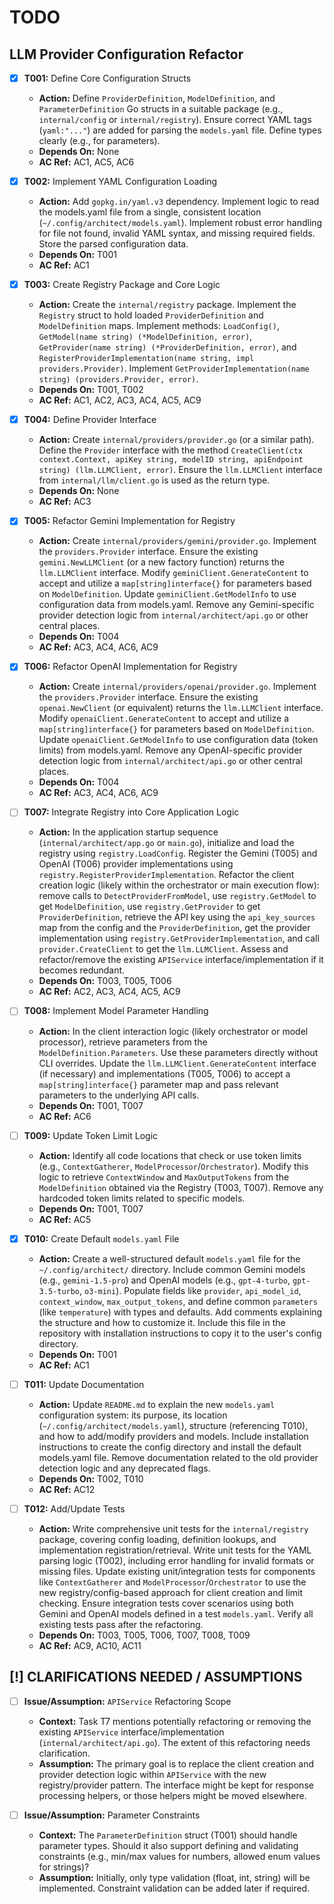 # TODO

## LLM Provider Configuration Refactor

- [x] **T001:** Define Core Configuration Structs
    - **Action:** Define `ProviderDefinition`, `ModelDefinition`, and `ParameterDefinition` Go structs in a suitable package (e.g., `internal/config` or `internal/registry`). Ensure correct YAML tags (`yaml:"..."`) are added for parsing the `models.yaml` file. Define types clearly (e.g., for parameters).
    - **Depends On:** None
    - **AC Ref:** AC1, AC5, AC6

- [x] **T002:** Implement YAML Configuration Loading
    - **Action:** Add `gopkg.in/yaml.v3` dependency. Implement logic to read the models.yaml file from a single, consistent location (`~/.config/architect/models.yaml`). Implement robust error handling for file not found, invalid YAML syntax, and missing required fields. Store the parsed configuration data.
    - **Depends On:** T001
    - **AC Ref:** AC1

- [x] **T003:** Create Registry Package and Core Logic
    - **Action:** Create the `internal/registry` package. Implement the `Registry` struct to hold loaded `ProviderDefinition` and `ModelDefinition` maps. Implement methods: `LoadConfig()`, `GetModel(name string) (*ModelDefinition, error)`, `GetProvider(name string) (*ProviderDefinition, error)`, and `RegisterProviderImplementation(name string, impl providers.Provider)`. Implement `GetProviderImplementation(name string) (providers.Provider, error)`.
    - **Depends On:** T001, T002
    - **AC Ref:** AC1, AC2, AC3, AC4, AC5, AC9

- [x] **T004:** Define Provider Interface
    - **Action:** Create `internal/providers/provider.go` (or a similar path). Define the `Provider` interface with the method `CreateClient(ctx context.Context, apiKey string, modelID string, apiEndpoint string) (llm.LLMClient, error)`. Ensure the `llm.LLMClient` interface from `internal/llm/client.go` is used as the return type.
    - **Depends On:** None
    - **AC Ref:** AC3

- [x] **T005:** Refactor Gemini Implementation for Registry
    - **Action:** Create `internal/providers/gemini/provider.go`. Implement the `providers.Provider` interface. Ensure the existing `gemini.NewLLMClient` (or a new factory function) returns the `llm.LLMClient` interface. Modify `geminiClient.GenerateContent` to accept and utilize a `map[string]interface{}` for parameters based on `ModelDefinition`. Update `geminiClient.GetModelInfo` to use configuration data from models.yaml. Remove any Gemini-specific provider detection logic from `internal/architect/api.go` or other central places.
    - **Depends On:** T004
    - **AC Ref:** AC3, AC4, AC6, AC9

- [x] **T006:** Refactor OpenAI Implementation for Registry
    - **Action:** Create `internal/providers/openai/provider.go`. Implement the `providers.Provider` interface. Ensure the existing `openai.NewClient` (or equivalent) returns the `llm.LLMClient` interface. Modify `openaiClient.GenerateContent` to accept and utilize a `map[string]interface{}` for parameters based on `ModelDefinition`. Update `openaiClient.GetModelInfo` to use configuration data (token limits) from models.yaml. Remove any OpenAI-specific provider detection logic from `internal/architect/api.go` or other central places.
    - **Depends On:** T004
    - **AC Ref:** AC3, AC4, AC6, AC9

- [ ] **T007:** Integrate Registry into Core Application Logic
    - **Action:** In the application startup sequence (`internal/architect/app.go` or `main.go`), initialize and load the registry using `registry.LoadConfig`. Register the Gemini (T005) and OpenAI (T006) provider implementations using `registry.RegisterProviderImplementation`. Refactor the client creation logic (likely within the orchestrator or main execution flow): remove calls to `DetectProviderFromModel`, use `registry.GetModel` to get `ModelDefinition`, use `registry.GetProvider` to get `ProviderDefinition`, retrieve the API key using the `api_key_sources` map from the config and the `ProviderDefinition`, get the provider implementation using `registry.GetProviderImplementation`, and call `provider.CreateClient` to get the `llm.LLMClient`. Assess and refactor/remove the existing `APIService` interface/implementation if it becomes redundant.
    - **Depends On:** T003, T005, T006
    - **AC Ref:** AC2, AC3, AC4, AC5, AC9

- [ ] **T008:** Implement Model Parameter Handling
    - **Action:** In the client interaction logic (likely orchestrator or model processor), retrieve parameters from the `ModelDefinition.Parameters`. Use these parameters directly without CLI overrides. Update the `llm.LLMClient.GenerateContent` interface (if necessary) and implementations (T005, T006) to accept a `map[string]interface{}` parameter map and pass relevant parameters to the underlying API calls.
    - **Depends On:** T001, T007
    - **AC Ref:** AC6

- [ ] **T009:** Update Token Limit Logic
    - **Action:** Identify all code locations that check or use token limits (e.g., `ContextGatherer`, `ModelProcessor`/`Orchestrator`). Modify this logic to retrieve `ContextWindow` and `MaxOutputTokens` from the `ModelDefinition` obtained via the Registry (T003, T007). Remove any hardcoded token limits related to specific models.
    - **Depends On:** T001, T007
    - **AC Ref:** AC5

- [x] **T010:** Create Default `models.yaml` File
    - **Action:** Create a well-structured default `models.yaml` file for the `~/.config/architect/` directory. Include common Gemini models (e.g., `gemini-1.5-pro`) and OpenAI models (e.g., `gpt-4-turbo`, `gpt-3.5-turbo`, `o3-mini`). Populate fields like `provider`, `api_model_id`, `context_window`, `max_output_tokens`, and define common `parameters` (like `temperature`) with types and defaults. Add comments explaining the structure and how to customize it. Include this file in the repository with installation instructions to copy it to the user's config directory.
    - **Depends On:** T001
    - **AC Ref:** AC1

- [ ] **T011:** Update Documentation
    - **Action:** Update `README.md` to explain the new `models.yaml` configuration system: its purpose, its location (`~/.config/architect/models.yaml`), structure (referencing T010), and how to add/modify providers and models. Include installation instructions to create the config directory and install the default models.yaml file. Remove documentation related to the old provider detection logic and any deprecated flags.
    - **Depends On:** T002, T010
    - **AC Ref:** AC12

- [ ] **T012:** Add/Update Tests
    - **Action:** Write comprehensive unit tests for the `internal/registry` package, covering config loading, definition lookups, and implementation registration/retrieval. Write unit tests for the YAML parsing logic (T002), including error handling for invalid formats or missing files. Update existing unit/integration tests for components like `ContextGatherer` and `ModelProcessor`/`Orchestrator` to use the new registry/config-based approach for client creation and limit checking. Ensure integration tests cover scenarios using both Gemini and OpenAI models defined in a test `models.yaml`. Verify all existing tests pass after the refactoring.
    - **Depends On:** T003, T005, T006, T007, T008, T009
    - **AC Ref:** AC9, AC10, AC11

## [!] CLARIFICATIONS NEEDED / ASSUMPTIONS

- [ ] **Issue/Assumption:** `APIService` Refactoring Scope
    - **Context:** Task T7 mentions potentially refactoring or removing the existing `APIService` interface/implementation (`internal/architect/api.go`). The extent of this refactoring needs clarification.
    - **Assumption:** The primary goal is to replace the client creation and provider detection logic within `APIService` with the new registry/provider pattern. The interface might be kept for response processing helpers, or those helpers might be moved elsewhere.

- [ ] **Issue/Assumption:** Parameter Constraints
    - **Context:** The `ParameterDefinition` struct (T001) should handle parameter types. Should it also support defining and validating constraints (e.g., min/max values for numbers, allowed enum values for strings)?
    - **Assumption:** Initially, only type validation (float, int, string) will be implemented. Constraint validation can be added later if required.
